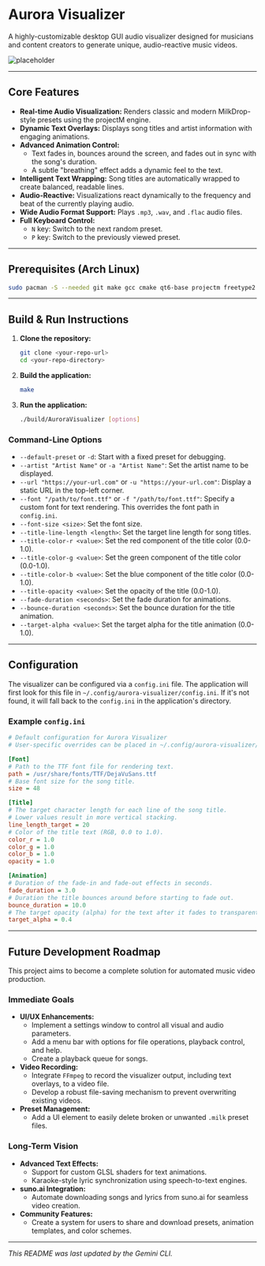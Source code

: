 # Aurora Visualizer

A highly-customizable desktop GUI audio visualizer designed for musicians and content creators to generate unique, audio-reactive music videos.

![placeholder](https://i.imgur.com/gY8g4i2.png)

---

## Core Features

*   **Real-time Audio Visualization:** Renders classic and modern MilkDrop-style presets using the projectM engine.
*   **Dynamic Text Overlays:** Displays song titles and artist information with engaging animations.
*   **Advanced Animation Control:**
    *   Text fades in, bounces around the screen, and fades out in sync with the song's duration.
    *   A subtle "breathing" effect adds a dynamic feel to the text.
*   **Intelligent Text Wrapping:** Song titles are automatically wrapped to create balanced, readable lines.
*   **Audio-Reactive:** Visualizations react dynamically to the frequency and beat of the currently playing audio.
*   **Wide Audio Format Support:** Plays `.mp3`, `.wav`, and `.flac` audio files.
*   **Full Keyboard Control:**
    *   `N` key: Switch to the next random preset.
    *   `P` key: Switch to the previously viewed preset.

---

## Prerequisites (Arch Linux)

```bash
sudo pacman -S --needed git make gcc cmake qt6-base projectm freetype2
```

---

## Build & Run Instructions

1.  **Clone the repository:**
    ```bash
    git clone <your-repo-url>
    cd <your-repo-directory>
    ```

2.  **Build the application:**
    ```bash
    make
    ```

3.  **Run the application:**
    ```bash
    ./build/AuroraVisualizer [options]
    ```

### Command-Line Options
*   `--default-preset` or `-d`: Start with a fixed preset for debugging.
*   `--artist "Artist Name"` or `-a "Artist Name"`: Set the artist name to be displayed.
*   `--url "https://your-url.com"` or `-u "https://your-url.com"`: Display a static URL in the top-left corner.
*   `--font "/path/to/font.ttf"` or `-f "/path/to/font.ttf"`: Specify a custom font for text rendering. This overrides the font path in `config.ini`.
*   `--font-size <size>`: Set the font size.
*   `--title-line-length <length>`: Set the target line length for song titles.
*   `--title-color-r <value>`: Set the red component of the title color (0.0-1.0).
*   `--title-color-g <value>`: Set the green component of the title color (0.0-1.0).
*   `--title-color-b <value>`: Set the blue component of the title color (0.0-1.0).
*   `--title-opacity <value>`: Set the opacity of the title (0.0-1.0).
*   `--fade-duration <seconds>`: Set the fade duration for animations.
*   `--bounce-duration <seconds>`: Set the bounce duration for the title animation.
*   `--target-alpha <value>`: Set the target alpha for the title animation (0.0-1.0).

---

## Configuration

The visualizer can be configured via a `config.ini` file. The application will first look for this file in `~/.config/aurora-visualizer/config.ini`. If it's not found, it will fall back to the `config.ini` in the application's directory.

### Example `config.ini`
```ini
# Default configuration for Aurora Visualizer
# User-specific overrides can be placed in ~/.config/aurora-visualizer/config.ini

[Font]
# Path to the TTF font file for rendering text.
path = /usr/share/fonts/TTF/DejaVuSans.ttf
# Base font size for the song title.
size = 48

[Title]
# The target character length for each line of the song title.
# Lower values result in more vertical stacking.
line_length_target = 20
# Color of the title text (RGB, 0.0 to 1.0).
color_r = 1.0
color_g = 1.0
color_b = 1.0
opacity = 1.0

[Animation]
# Duration of the fade-in and fade-out effects in seconds.
fade_duration = 3.0
# Duration the title bounces around before starting to fade out.
bounce_duration = 10.0
# The target opacity (alpha) for the text after it fades to transparent.
target_alpha = 0.4
```

---

## Future Development Roadmap

This project aims to become a complete solution for automated music video production.

### Immediate Goals
*   **UI/UX Enhancements:**
    *   Implement a settings window to control all visual and audio parameters.
    *   Add a menu bar with options for file operations, playback control, and help.
    *   Create a playback queue for songs.
*   **Video Recording:**
    *   Integrate `FFmpeg` to record the visualizer output, including text overlays, to a video file.
    *   Develop a robust file-saving mechanism to prevent overwriting existing videos.
*   **Preset Management:**
    *   Add a UI element to easily delete broken or unwanted `.milk` preset files.

### Long-Term Vision
*   **Advanced Text Effects:**
    *   Support for custom GLSL shaders for text animations.
    *   Karaoke-style lyric synchronization using speech-to-text engines.
*   **suno.ai Integration:**
    *   Automate downloading songs and lyrics from suno.ai for seamless video creation.
*   **Community Features:**
    *   Create a system for users to share and download presets, animation templates, and color schemes.

---
*This README was last updated by the Gemini CLI.*
